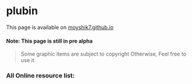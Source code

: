 # plubin
This page is available on [moyshik7.github.io](https://moyshik7.github.io/) 
#### Note: This page is still in pre alpha
> Some graphic items are subject to copyright
> Otherwise, Feel free to use it
### All Online resource list:

